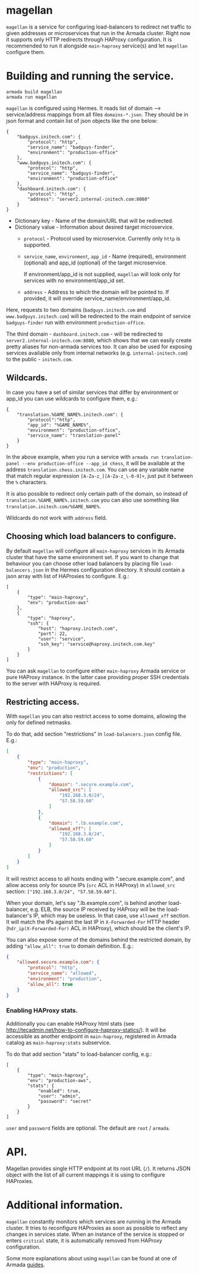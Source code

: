 # magellan

`magellan` is a service for configuring load-balancers to redirect net traffic to given addresses or microservices
that run in the Armada cluster.
Right now it supports only HTTP redirects through HAProxy configuration. It is recommended to run it alongside
`main-haproxy` service(s) and let `magellan` configure them.


# Building and running the service.

    armada build magellan
    armada run magellan

`magellan` is configured using Hermes.
It reads list of domain --> service/address mappings from all files `domains-*.json`. They should be in json format
and contain list of json objects like the one below:

    {
        "badguys.initech.com": {
            "protocol": "http",
            "service_name": "badguys-finder",
            "environment": "production-office"
        },
        "www.badguys.initech.com": {
            "protocol": "http",
            "service_name": "badguys-finder",
            "environment": "production-office"
        },
        "dashboard.initech.com": {
            "protocol": "http",
            "address": "server2.internal-initech.com:8080"
        }
    }

* Dictionary key - Name of the domain/URL that will be redirected.
* Dictionary value - Information about desired target microservice.
    * `protocol` - Protocol used by microservice. Currently only `http` is supported.
    * `service_name`, `environment`, `app_id` - Name (required), environment (optional) and app_id (optional) of the target microservice.

        If environment/app_id is not supplied, `magellan` will look only for services with no environment/app_id set.

    * `address` - Address to which the domain will be pointed to. If provided, it will override service_name/environment/app_id.

Here, requests to two domains (`badguys.initech.com` and `www.badguys.initech.com`) will be redirected to the main endpoint
of service `badguys-finder` run with environment `production-office`.

The third domain - `dashboard.initech.com` - will be redirected to `server2.internal-initech.com:8080`, which shows
that we can easily create pretty aliases for non-armada services too.
It can also be used for exposing services available only from internal networks (e.g. `internal-initech.com`) to
the public - `initech.com`.

## Wildcards.

In case you have a set of similar services that differ by environment or app_id you can use wildcards to configure them,
e.g.:

    {
        "translation.%GAME_NAME%.initech.com": {
            "protocol":"http",
            "app_id": "%GAME_NAME%",
            "environment": "production-office",
            "service_name": "translation-panel"
        }
    }

In the above example, when you run a service with `armada run translation-panel --env production-office --app_id chess`,
it will be available at the address `translation.chess.initech.com`.
You can use any variable name that match regular expression `[A-Za-z_][A-Za-z_\-0-9]+`,
just put it between the `%` characters.

It is also possible to redirect only certain path of the domain, so instead of `translation.%GAME_NAME%.initech.com`
you can also use something like `translation.initech.com/%GAME_NAME%`.

Wildcards do not work with `address` field.

## Choosing which load balancers to configure.

By default `magellan` will configure all `main-haproxy` services in its Armada cluster that have the same
environment set.
If you want to change that behaviour you can choose other load balancers by placing file `load-balancers.json` in the Hermes
configuration directory. It should contain a json array with list of HAProxies to configure. E.g.:

    [
        {
            "type": "main-haproxy",
            "env": "production-aws"
        },
        {
            "type": "haproxy",
            "ssh": {
                "host": "haproxy.initech.com",
                "port": 22,
                "user": "service",
                "ssh_key": "service@haproxy.initech.com.key"
            }
        }
    ]

You can ask `magellan` to configure either `main-haproxy` Armada service or pure HAProxy instance. In the latter case
providing proper SSH credentials to the server with HAProxy is required.

## Restricting access.

With `magellan` you can also restrict access to some domains, allowing the only for defined netmasks.

To do that, add section "restrictions" in `load-balancers.json` config file. E.g.:
```json
[
    {
        "type": "main-haproxy",
        "env": "production",
        "restrictions": [
            {
                "domain": ".secure.example.com",
                "allowed_src": [
                    "192.168.3.0/24",
                    "57.58.59.60"
                ]
            },
            {
                "domain": ".lb.example.com",
                "allowed_xff": [
                    "192.168.3.0/24",
                    "57.58.59.60"
                ]
            }
        ]
    }
]
```

It will restrict access to all hosts ending with ".secure.example.com", and allow access only for source IPs
(`src` ACL in HAProxy) in `allowed_src` section: `["192.168.3.0/24", "57.58.59.60"]`.

When your domain, let's say ".lb.example.com", is behind another load-balancer, e.g. ELB, the source IP received by
HAProxy will be the load-balancer's IP, which may be useless. In that case, use `allowed_xff` section. It will match the
IPs against the last IP in `X-Forwarded-For` HTTP header (`hdr_ip(X-Forwarded-For)` ACL in HAProxy), which should be the
client's IP.

You can also expose some of the domains behind the restricted domain, by adding `"allow_all": true` to domain
definition. E.g.:
```json
{
    "allowed.secure.example.com": {
        "protocol": "http",
        "service_name": "allowed",
        "environment": "production",
        "allow_all": true
    }
}
```

### Enabling HAProxy stats.

Additionally you can enable HAProxy html stats (see http://tecadmin.net/how-to-configure-haproxy-statics/). It will be
accessible as another endpoint in `main-haproxy`, registered in Armada catalog as `main-haproxy:stats` subservice.

To do that add section "stats" to load-balancer config, e.g.:

    [
        {
            "type": "main-haproxy",
            "env": "production-aws",
            "stats": {
                "enabled": true,
                "user": "admin",
                "password": "secret"
            }
        }
    ]

`user` and `password` fields are optional. The default are `root` / `armada`.

# API.

Magellan provides single HTTP endpoint at its root URL (`/`).
It returns JSON object with the list of all current mappings it is using to configure HAProxies.



# Additional information.

`magellan` constantly monitors which services are running in the Armada cluster. It tries to reconfigure HAProxies as
soon as possible to reflect any changes in services state. When an instance of the service is stopped
or enters `critical` state, it is automatically removed from HAProxy configuration.


Some more explanations about using `magellan` can be found at one of Armada
[guides](http://armada.sh/doc/guide-new-service-service-discovery.html).
